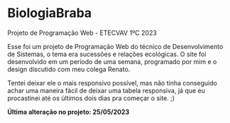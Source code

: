 # BiologiaBraba
Projeto de Programação Web - ETECVAV 1ºC 2023

Esse foi um projeto de Programação Web do técnico de Desenvolvimento de Sistemas, o tema era sucessões e relações ecológicas.
O site foi desenvolvido em um período de uma semana, programado por mim e o design discutido com meu colega Renato. 

Tentei deixar ele o mais responsivo possível, mas não tinha conseguido achar uma maneira fácil de deixar uma tabela responsiva, já que eu procastinei até os últimos dois dias pra começar o site. ;)

**Última alteração no projeto: 25/05/2023**
